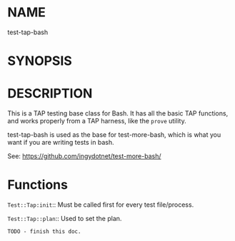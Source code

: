 # NAME

test-tap-bash

# SYNOPSIS

# DESCRIPTION

This is a TAP testing base class for Bash. It has all the basic TAP functions, and works properly from a TAP harness, like the `prove` utility.

test-tap-bash is used as the base for test-more-bash, which is what you want
if you are writing tests in bash.

See: https://github.com/ingydotnet/test-more-bash/

# Functions

`Test::Tap:init`::
    Must be called first for every test file/process.

`Test::Tap::plan`::
    Used to set the plan.

    TODO - finish this doc.
